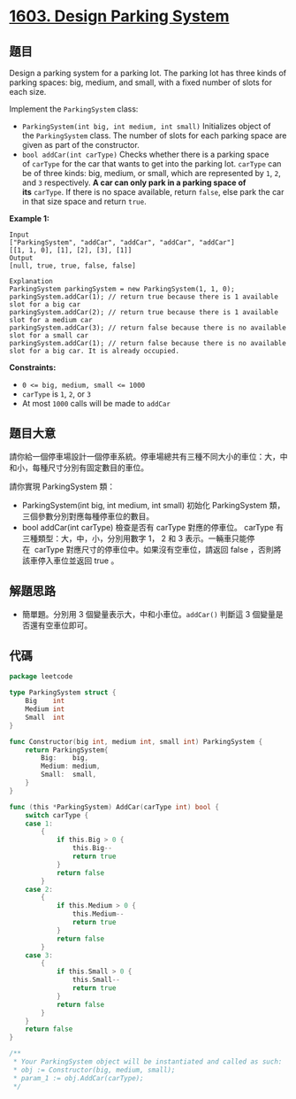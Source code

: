 # [1603. Design Parking System](https://leetcode.com/problems/design-parking-system/)


## 題目

Design a parking system for a parking lot. The parking lot has three kinds of parking spaces: big, medium, and small, with a fixed number of slots for each size.

Implement the `ParkingSystem` class:

- `ParkingSystem(int big, int medium, int small)` Initializes object of the `ParkingSystem` class. The number of slots for each parking space are given as part of the constructor.
- `bool addCar(int carType)` Checks whether there is a parking space of `carType` for the car that wants to get into the parking lot. `carType` can be of three kinds: big, medium, or small, which are represented by `1`, `2`, and `3` respectively. **A car can only park in a parking space of its** `carType`. If there is no space available, return `false`, else park the car in that size space and return `true`.

**Example 1:**

```
Input
["ParkingSystem", "addCar", "addCar", "addCar", "addCar"]
[[1, 1, 0], [1], [2], [3], [1]]
Output
[null, true, true, false, false]

Explanation
ParkingSystem parkingSystem = new ParkingSystem(1, 1, 0);
parkingSystem.addCar(1); // return true because there is 1 available slot for a big car
parkingSystem.addCar(2); // return true because there is 1 available slot for a medium car
parkingSystem.addCar(3); // return false because there is no available slot for a small car
parkingSystem.addCar(1); // return false because there is no available slot for a big car. It is already occupied.
```

**Constraints:**

- `0 <= big, medium, small <= 1000`
- `carType` is `1`, `2`, or `3`
- At most `1000` calls will be made to `addCar`

## 題目大意

請你給一個停車場設計一個停車系統。停車場總共有三種不同大小的車位：大，中和小，每種尺寸分別有固定數目的車位。

請你實現 ParkingSystem 類：

- ParkingSystem(int big, int medium, int small) 初始化 ParkingSystem 類，三個參數分別對應每種停車位的數目。
- bool addCar(int carType) 檢查是否有 carType 對應的停車位。 carType 有三種類型：大，中，小，分別用數字 1， 2 和 3 表示。一輛車只能停在  carType 對應尺寸的停車位中。如果沒有空車位，請返回 false ，否則將該車停入車位並返回 true 。

## 解題思路

- 簡單題。分別用 3 個變量表示大，中和小車位。`addCar()` 判斷這 3 個變量是否還有空車位即可。

## 代碼

```go
package leetcode

type ParkingSystem struct {
	Big    int
	Medium int
	Small  int
}

func Constructor(big int, medium int, small int) ParkingSystem {
	return ParkingSystem{
		Big:    big,
		Medium: medium,
		Small:  small,
	}
}

func (this *ParkingSystem) AddCar(carType int) bool {
	switch carType {
	case 1:
		{
			if this.Big > 0 {
				this.Big--
				return true
			}
			return false
		}
	case 2:
		{
			if this.Medium > 0 {
				this.Medium--
				return true
			}
			return false
		}
	case 3:
		{
			if this.Small > 0 {
				this.Small--
				return true
			}
			return false
		}
	}
	return false
}

/**
 * Your ParkingSystem object will be instantiated and called as such:
 * obj := Constructor(big, medium, small);
 * param_1 := obj.AddCar(carType);
 */
```